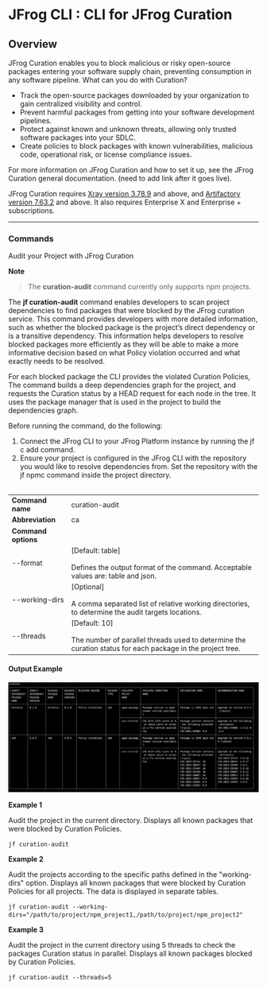 JFrog CLI : CLI for JFrog Curation
======================================


Overview
--------
JFrog Curation enables you to block malicious or risky open-source packages entering your software supply chain, preventing consumption in any software pipeline.
What can you do with Curation?
* Track the open-source packages downloaded by your organization to gain centralized visibility and control.
* Prevent harmful packages from getting into your software development pipelines.
* Protect against known and unknown threats, allowing only trusted software packages into your SDLC.
* Create policies to block packages with known vulnerabilities, malicious code, operational risk, or license compliance issues.

For more information on JFrog Curation and how to set it up, see the JFrog Curation general documentation. (need to add link after it goes live).

JFrog Curation requires [Xray version 3.78.9](https://jfrog.com/help/r/jfrog-release-information/xray-3.78.9) and above, and [Artifactory version 7.63.2](https://jfrog.com/help/r/jfrog-release-information/artifactory-7.63.2-cloud) and above. It also requires Enterprise X and Enterprise + subscriptions.

---

### Commands

Audit your Project with JFrog Curation


**Note**
> The **curation-audit** command currently only supports npm projects.

The **jf curation-audit** command enables developers to scan project dependencies to find packages that were blocked by the JFrog curation service. This command provides developers with more detailed information, such as whether the blocked package is the project’s direct dependency or is a transitive dependency. This information helps developers to resolve blocked packages more efficiently as they will be able to make a more informative decision based on what Policy violation occurred and what exactly needs to be resolved.

For each blocked package the CLI provides the violated Curation Policies, The command builds a deep dependencies graph for the project, and requests the Curation status by a HEAD request for each node in the tree. It uses the package manager that is used in the project to build the dependencies graph.

Before running the command, do the following:
1) Connect the JFrog CLI to your JFrog Platform instance by running the jf c add command.
2) Ensure your project is configured in the JFrog CLI with the repository you would like to resolve dependencies from. Set the repository with the jf npmc command inside the project directory.
   <br><br>


|                       |                                                                                                                                   |
|-----------------------|-----------------------------------------------------------------------------------------------------------------------------------|
| **Command name**      | curation-audit                                                                                                                    |
| **Abbreviation**      | ca                                                                                                                                |
| **Command options**   |                                                                                                                                   |
| --format              | \[Default: table\]<br><br>Defines the output format of the command. Acceptable values are: table and json.                        |
| --working-dirs        | \[Optional\]<br><br>A comma separated list of relative working directories, to determine the audit targets locations.             |
| --threads             | \[Default: 10\]<br><br>The number of parallel threads used to determine the curation status for each package in the project tree. |                                                                                                                                                                                                                                                                                                                                                                                                                                                                                                                                                                                                                                                                                                                                                                 |

#### **Output Example**

![image](images/jf-ca-output.png)


**Example 1**

Audit the project in the current directory. Displays all known packages that were blocked by Curation Policies.

	jf curation-audit

**Example 2**

Audit the projects according to the specific paths defined in the "working-dirs" option. Displays all known packages that were blocked by Curation Policies for all projects. The data is displayed in separate tables.

	jf curation-audit --working-dirs="/path/to/project/npm_project1,/path/to/project/npm_project2"

**Example 3**

Audit the project in the current directory using 5 threads to check the packages Curation status in parallel. Displays all known packages blocked by Curation Policies.

	jf curation-audit --threads=5
